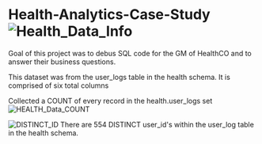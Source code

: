 # Health-Analytics-Case-Study![Health_Data_Info](https://user-images.githubusercontent.com/85455439/131537361-29674a1f-12b5-4eaf-a820-c228cded18a4.png)
Goal of this project was to debus SQL code for the GM of HealthCO and to answer their business questions. 

This dataset was from the user_logs table in the health schema. It is comprised of six total columns

Collected a COUNT of every record in the health.user_logs set ![HEALTH_Data_COUNT](https://user-images.githubusercontent.com/85455439/131539652-9894ae8d-2a8d-4850-8a6d-e4eeb27d3dae.png)


![DISTINCT_ID](https://user-images.githubusercontent.com/85455439/131553884-5a094f7a-1a53-4c6c-aac3-6bf698b9a1b1.png)
There are 554 DISTINCT user_id's within the user_log table in the health schema. 
